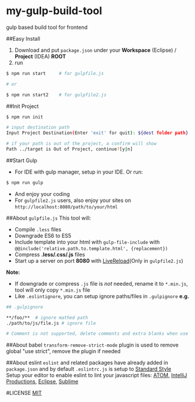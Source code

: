 # my-gulp-build-tool
gulp based build tool for frontend

##Easy Install
1. Download and put `package.json` under your **Workspace** (Eclipse) / **Project** (IDEA) **ROOT**
2. run
```bash
$ npm run start     # for gulpfile.js

# or

$ npm run start2    # for gulpfile2.js
```

##Init Project
```bash
$ npm run init

# input destination path
Input Project Destination(Enter 'exit' for quit): ${dest folder path}

# if your path is out of the project, a confirm will show
Path ../target is Out of Project, continue?[y|n]
```

##Start Gulp
- For IDE with gulp manager, setup in your IDE. Or run: 
```bash
$ npm run gulp
```
- And enjoy your coding
- For `gulpfile2.js` users, also enjoy your sites on `http://localhost:8080/path/to/your/html`

##About `gulpfile.js`
This tool will:
- Compile `.less` files
- Downgrade ES6 to ES5
- Include template into your html with `gulp-file-include` with `@@include('relative.path.to.template.html', {replacement})`
- Compress **.less/.css/.js** files 
- Start up a server on port **8080** with [LiveReload](http://livereload.com/)(Only in `gulpfile2.js`)

**Note:** 
- If downgrade or compress `.js` file is *not* needed, rename it to `*.min.js`, tool will only copy `*.min.js` file
- Like `.eslintignore`, you can setup ignore paths/files in `.gulpignore` **e.g.** 
```bash
## .gulpignore

**/foo/**  # ignore mathed path
./path/to/js/file.js # ignore file

# Comment is not supported, delete comments and extra blanks when use
```

##About babel
`transform-remove-strict-mode` plugin is used to remove global "use strict", remove the plugin if needed

##About eslint
`eslint` and related packages have already added in `package.json` and by default `.eslintrc.js` is setup to [Standard Style](https://github.com/standard/standard)   
Setup your editor to enable eslint to lint your javascript files: [ATOM](https://atom.io/packages/eslint), [IntelliJ Productions](https://www.jetbrains.com/search/?q=eslint), [Eclipse](https://github.com/angelozerr/tern.java/wiki/Tern-Linter-ESLint), [Sublime](https://packagecontrol.io/packages/ESLint)

#LICENSE
[MIT](https://github.com/zexron/my-gulp-build-tool/blob/master/LICENSE)
